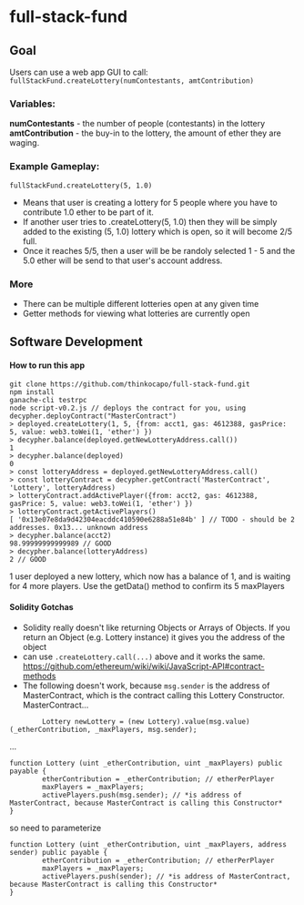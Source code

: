 # full-stack-fund
## Goal
Users can use a web app GUI to call:  
`fullStackFund.createLottery(numContestants, amtContribution)`  
### Variables:
**numContestants** - the number of people (contestants) in the lottery  
**amtContribution** - the buy-in to the lottery, the amount of ether they are waging.

### Example Gameplay:
`fullStackFund.createLottery(5, 1.0)`  
- Means that user is creating a lottery for 5 people where you have to contribute 1.0 ether to be part of it.  
- If another user tries to .createLottery(5, 1.0) then they will be simply added to the existing (5, 1.0) lottery which is open, so it will become 2/5 full.  
- Once it reaches 5/5, then a user will be be randoly selected 1 - 5 and the 5.0 ether will be send to that user's account address.

### More
- There can be multiple different lotteries open at any given time
- Getter methods for viewing what lotteries are currently open

## Software Development

#### How to run this app
```
git clone https://github.com/thinkocapo/full-stack-fund.git
npm install
ganache-cli testrpc
node script-v0.2.js // deploys the contract for you, using decypher.deployContract("MasterContract")  
> deployed.createLottery(1, 5, {from: acct1, gas: 4612388, gasPrice: 5, value: web3.toWei(1, 'ether') })
> decypher.balance(deployed.getNewLotteryAddress.call())
1
> decypher.balance(deployed)
0
> const lotteryAddress = deployed.getNewLotteryAddress.call()
> const lotteryContract = decypher.getContract('MasterContract', 'Lottery', lotteryAddress)
> lotteryContract.addActivePlayer({from: acct2, gas: 4612388, gasPrice: 5, value: web3.toWei(1, 'ether') })
> lotteryContract.getActivePlayers()
[ '0x13e07e8da9d42304eacddc410590e6288a51e84b' ] // TODO - should be 2 addresses. 0x13... unknown address
> decypher.balance(acct2)
98.99999999999989 // GOOD
> decypher.balance(lotteryAddress)
2 // GOOD

```
1 user deployed a new lottery, which now has a balance of 1, and is waiting for 4 more players. Use the getData() method to confirm its 5 maxPlayers

#### Solidity Gotchas
- Solidity really doesn't like returning Objects or Arrays of Objects. If you return an Object (e.g. Lottery instance) it gives you the address of the object
- can use `.createLottery.call(...)`  above and it works the same. https://github.com/ethereum/wiki/wiki/JavaScript-API#contract-methods
- The following doesn't work, because `msg.sender` is the address of MasterContract, which is the contract calling this Lottery Constructor.
MasterContract...
```function createLottery(uint _etherContribution, uint _maxPlayers) public payable {
        Lottery newLottery = (new Lottery).value(msg.value)(_etherContribution, _maxPlayers, msg.sender);
```
...
```
function Lottery (uint _etherContribution, uint _maxPlayers) public payable {
        etherContribution = _etherContribution; // etherPerPlayer
        maxPlayers = _maxPlayers;
        activePlayers.push(msg.sender); // *is address of MasterContract, because MasterContract is calling this Constructor*
}
```
so need to parameterize
```
function Lottery (uint _etherContribution, uint _maxPlayers, address sender) public payable {
        etherContribution = _etherContribution; // etherPerPlayer
        maxPlayers = _maxPlayers;
        activePlayers.push(sender); // *is address of MasterContract, because MasterContract is calling this Constructor*
}
```

